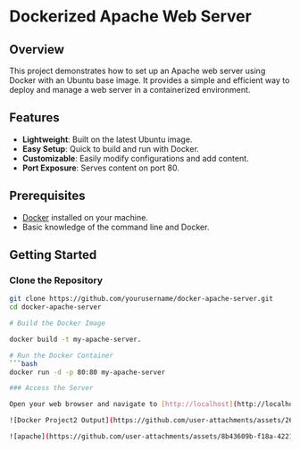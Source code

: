 # Dockerized Apache Web Server

## Overview

This project demonstrates how to set up an Apache web server using Docker with an Ubuntu base image. It provides a simple and efficient way to deploy and manage a web server in a containerized environment.

## Features

- **Lightweight**: Built on the latest Ubuntu image.
- **Easy Setup**: Quick to build and run with Docker.
- **Customizable**: Easily modify configurations and add content.
- **Port Exposure**: Serves content on port 80.

## Prerequisites

- [Docker](https://www.docker.com/get-started) installed on your machine.
- Basic knowledge of the command line and Docker.

## Getting Started

### Clone the Repository
```bash
git clone https://github.com/yourusername/docker-apache-server.git
cd docker-apache-server

# Build the Docker Image

docker build -t my-apache-server.

# Run the Docker Container
```bash
docker run -d -p 80:80 my-apache-server

### Access the Server

Open your web browser and navigate to [http://localhost](http://localhost) to see your Apache server running.

![Docker Project2 Output](https://github.com/user-attachments/assets/26e5b88b-67b3-4782-9a5d-f7f501031a06)

![apache](https://github.com/user-attachments/assets/8b43609b-f18a-4221-b40a-ac75ff399247)


